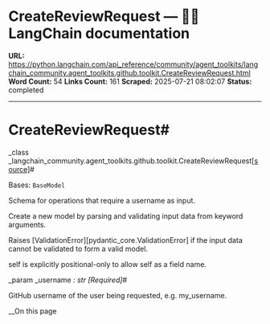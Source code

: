 # CreateReviewRequest — 🦜🔗 LangChain  documentation

**URL:** https://python.langchain.com/api_reference/community/agent_toolkits/langchain_community.agent_toolkits.github.toolkit.CreateReviewRequest.html
**Word Count:** 54
**Links Count:** 161
**Scraped:** 2025-07-21 08:02:07
**Status:** completed

---

# CreateReviewRequest\#

_class _langchain\_community.agent\_toolkits.github.toolkit.CreateReviewRequest[\[source\]](https://python.langchain.com/api_reference/_modules/langchain_community/agent_toolkits/github/toolkit.html#CreateReviewRequest)\#     

Bases: `BaseModel`

Schema for operations that require a username as input.

Create a new model by parsing and validating input data from keyword arguments.

Raises \[ValidationError\]\[pydantic\_core.ValidationError\] if the input data cannot be validated to form a valid model.

self is explicitly positional-only to allow self as a field name.

_param _username _: str_ _\[Required\]_\#     

GitHub username of the user being requested, e.g. my\_username.

__On this page